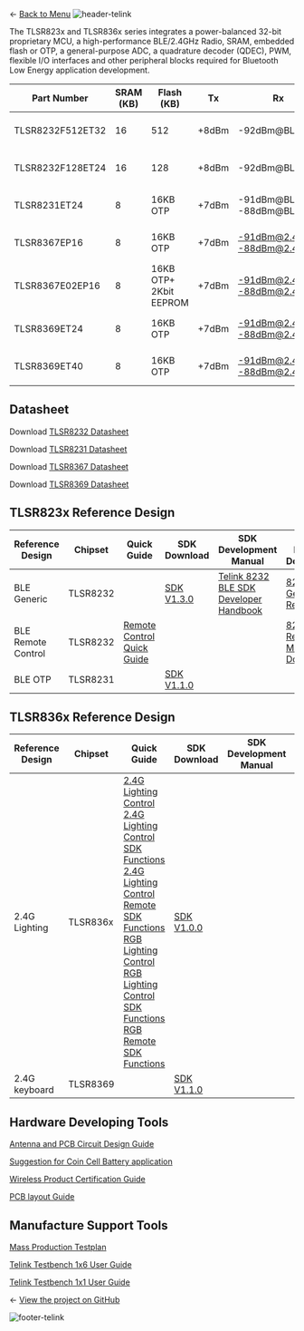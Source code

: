 ← [Back to Menu](https://telinkgithub.github.io/Telink/ "Menu")
![header-telink](https://i.imgur.com/5kRG6CF.jpg)

The TLSR823x and TLSR836x series integrates a power-balanced 32-bit proprietary MCU, a high-performance BLE/2.4GHz Radio, SRAM, embedded flash or OTP, a general-purpose ADC, a quadrature decoder (QDEC), PWM, flexible I/O interfaces and other peripheral blocks required for Bluetooth Low Energy application development.

| Part Number      | SRAM (KB) | Flash (KB)             | Tx    | Rx                          | Power Consumption                                      | Protocol | Test Report                                                                                                                                                                                                                                                                                        | Package | Size |
|------------------|-----------|------------------------|-------|-----------------------------|--------------------------------------------------------|----------|----------------------------------------------------------------------------------------------------------------------------------------------------------------------------------------------------------------------------------------------------------------------------------------------------|---------|------|
| TLSR8232F512ET32 | 16        | 512                    | +8dBm | -92dBm@BLE1M                | 13.6mA@Rx_fullchip 14.5mA@Tx0dBm_fullchip 1.35uA@sleep | BLE 5.0* | [RoHS](https://telinkgithub.github.io/Assets/02_TLSR823x-TLSR836x-Series/TLSR823x-TLSR836x-Series_01_1st-Table/TLSR8232F512ET32_RoHS.zip)  [Reliability](https://telinkgithub.github.io/Assets/02_TLSR823x-TLSR836x-Series/TLSR823x-TLSR836x-Series_01_1st-Table/TLSR8232F512ET32_Reliability.zip) | QFN32   | 5×5  |
| TLSR8232F128ET24 | 16        | 128                    | +8dBm | -92dBm@BLE1M                | 13.6mA@Rx_fullchip 14.5mA@Tx0dBm_fullchip 1.35uA@sleep | BLE 5.0* | [RoHS](https://telinkgithub.github.io/Assets/02_TLSR823x-TLSR836x-Series/TLSR823x-TLSR836x-Series_01_1st-Table/TLSR8232F128ET24_RoHS.zip)  [Reliability](https://telinkgithub.github.io/Assets/02_TLSR823x-TLSR836x-Series/TLSR823x-TLSR836x-Series_01_1st-Table/TLSR8232F128ET24_Reliability.zip) | QFN24   | 4×4  |
| TLSR8231ET24     | 8         | 16KB OTP               | +7dBm | -91dBm@BLE1M -88dBm@BLE2M   | 13.6mA@Rx_fullchip 14.5mA@Tx0dBm_fullchip 1.4uA@sleep  | BLE 5.0* | [RoHS](https://telinkgithub.github.io/Assets/02_TLSR823x-TLSR836x-Series/TLSR823x-TLSR836x-Series_01_1st-Table/TLSR8231ET24_RoHS.zip)  [Reliability](https://telinkgithub.github.io/Assets/02_TLSR823x-TLSR836x-Series/TLSR823x-TLSR836x-Series_01_1st-Table/TLSR8231ET24_Reliability.zip)         | QFN24   | 4×4  |
| TLSR8367EP16     | 8         | 16KB OTP               | +7dBm | -91dBm@2.4G1M -88dBm@2.4G2M | 13.6mA@Rx_fullchip 14.5mA@Tx0dBm_fullchip 1.4uA@sleep  | 2.4G     | [RoHS](https://telinkgithub.github.io/Assets/02_TLSR823x-TLSR836x-Series/TLSR823x-TLSR836x-Series_01_1st-Table/TLSR8367EP16_RoHS.zip)  [Reliability](https://telinkgithub.github.io/Assets/02_TLSR823x-TLSR836x-Series/TLSR823x-TLSR836x-Series_01_1st-Table/TLSR8367EP16_Reliability.zip)         | SOP16   | 10×6 |
| TLSR8367E02EP16  | 8         | 16KB OTP+ 2Kbit EEPROM | +7dBm | -91dBm@2.4G1M -88dBm@2.4G2M | 13.6mA@Rx_fullchip 14.5mA@Tx0dBm_fullchip 1.4uA@sleep  | 2.4G     | [Reliability](https://telinkgithub.github.io/Assets/02_TLSR823x-TLSR836x-Series/TLSR823x-TLSR836x-Series_01_1st-Table/TLSR8367E02EP16_Reliability.zip)                                                                                                                                             | SOP16   | 10×6 |
| TLSR8369ET24     | 8         | 16KB OTP               | +7dBm | -91dBm@2.4G1M -88dBm@2.4G2M | 13.6mA@Rx_fullchip 14.5mA@Tx0dBm_fullchip 1.4uA@sleep  | 2.4G     | [RoHS](https://telinkgithub.github.io/Assets/02_TLSR823x-TLSR836x-Series/TLSR823x-TLSR836x-Series_01_1st-Table/TLSR8369ET24_RoHS.zip)  [Reliability](https://telinkgithub.github.io/Assets/02_TLSR823x-TLSR836x-Series/TLSR823x-TLSR836x-Series_01_1st-Table/TLSR8369ET24_Reliability.zip)         | QFN24   | 4×4  |
| TLSR8369ET40     | 8         | 16KB OTP               | +7dBm | -91dBm@2.4G1M -88dBm@2.4G2M | 13.6mA@Rx_fullchip 14.5mA@Tx0dBm_fullchip 1.4uA@sleep  | 2.4G     | [RoHS](https://telinkgithub.github.io/Assets/02_TLSR823x-TLSR836x-Series/TLSR823x-TLSR836x-Series_01_1st-Table/TLSR8369ET40_RoHS.zip)  [Reliability](https://telinkgithub.github.io/Assets/02_TLSR823x-TLSR836x-Series/TLSR823x-TLSR836x-Series_01_1st-Table/TLSR8369ET40_Reliability.zip)         | QFN40   | 6×6  |



## Datasheet
Download [TLSR8232 Datasheet](https://telinkgithub.github.io/Assets/02_TLSR823x-TLSR836x-Series/TLSR823x-TLSR836x-Series_02_Datasheet/DS_TLSR8232-E_Datasheet%20for%20Telink%20BLE%20SoC%20TLSR8232.pdf)

Download [TLSR8231 Datasheet](https://telinkgithub.github.io/Assets/02_TLSR823x-TLSR836x-Series/TLSR823x-TLSR836x-Series_02_Datasheet/DS_TLSR8231-E_Datasheet%20for%20Telink%20BLE%20SoC%20TLSR8231.pdf)

Download [TLSR8367 Datasheet](https://telinkgithub.github.io/Assets/02_TLSR823x-TLSR836x-Series/TLSR823x-TLSR836x-Series_02_Datasheet/DS_TLSR8367-E_Datasheet%20for%20Telink%202.4GHz%20RF%20System-On-Chip%20Solution%20TLSR8367.pdf)

Download [TLSR8369 Datasheet](https://telinkgithub.github.io/Assets/02_TLSR823x-TLSR836x-Series/TLSR823x-TLSR836x-Series_02_Datasheet/DS_TLSR8369-E1_Datasheet%20for%20Telink%202.4GHz%20RF%20System-On-Chip%20Solution%20TLSR8369.pdf)



## TLSR823x Reference Design

| Reference Design   | Chipset  | Quick Guide                                                                                                                                                                                                                                              | SDK Download                                                                                                                                                             | SDK Development Manual                                                                                                                                                                                                                                      | HW Design Document                                                                                                                                                                                                                                                                                                                                                                            |
|--------------------|----------|----------------------------------------------------------------------------------------------------------------------------------------------------------------------------------------------------------------------------------------------------------|--------------------------------------------------------------------------------------------------------------------------------------------------------------------------|-------------------------------------------------------------------------------------------------------------------------------------------------------------------------------------------------------------------------------------------------------------|-----------------------------------------------------------------------------------------------------------------------------------------------------------------------------------------------------------------------------------------------------------------------------------------------------------------------------------------------------------------------------------------------|
| BLE Generic        | TLSR8232 |                                                                                                                                                                                                                                                          | [SDK V1.3.0](https://telinkgithub.github.io/Assets/02_TLSR823x-TLSR836x-Series/TLSR823x-TLSR836x-Series_03_TLSR823x-Reference-Design/SDK-Download/ble_sdk%20(2).zip)     | [Telink 8232 BLE SDK Developer Handbook](https://telinkgithub.github.io/Assets/02_TLSR823x-TLSR836x-Series/TLSR823x-TLSR836x-Series_03_TLSR823x-Reference-Design/SDK-Development-Manual/AN_19112700-E_Telink%208232%20BLE%20SDK%20Developer%20Handbook.pdf) | [8232 Generic Ref](https://telinkgithub.github.io/Assets/02_TLSR823x-TLSR836x-Series/TLSR823x-TLSR836x-Series_03_TLSR823x-Reference-Design/HW-Design-Document/TLSR8232_Developmentboard_TLSR8232DK32D.zip)                                                                                                                                                                                    |
| BLE Remote Control | TLSR8232 | [Remote Control Quick Guide](https://telinkgithub.github.io/Assets/02_TLSR823x-TLSR836x-Series/TLSR823x-TLSR836x-Series_03_TLSR823x-Reference-Design/Quick-Guide/PS_18032600-E_Spec%20For%20Telink%20TLSR8232-based%20BLE%20Remote%20Control%20Demo.pdf) |                                                                                                                                                                          |                                                                                                                                                                                                                                                             | [8232 RCU Ref](https://telinkgithub.github.io/Assets/02_TLSR823x-TLSR836x-Series/TLSR823x-TLSR836x-Series_03_TLSR823x-Reference-Design/HW-Design-Document/TLSR8232_RCU_TLSR8232RC32D.zip)  [8266 Master Dongle](https://telinkgithub.github.io/Assets/02_TLSR823x-TLSR836x-Series/TLSR823x-TLSR836x-Series_03_TLSR823x-Reference-Design/HW-Design-Document/TLSR8266_Dongle_TLSR8266DG32D.zip) |
| BLE OTP            | TLSR8231 |                                                                                                                                                                                                                                                          | [SDK V1.1.0](https://telinkgithub.github.io/Assets/02_TLSR823x-TLSR836x-Series/TLSR823x-TLSR836x-Series_03_TLSR823x-Reference-Design/SDK-Download/blackhawk-BLE-SDK.zip) |                                                                                                                                                                                                                                                             |                                                                                                                                                                                                                                                                                                                                                                                               |



## TLSR836x Reference Design

| Reference Design | Chipset  | Quick Guide                                                                                                                                                                                                                                                                                                                                                                                                                                                                                                                                                                                                                                                                                                                                                                                                                                                                                                                                                                                                                                                                                                                                                                                                                                                                                                                                                                                                                                                                                  | SDK Download                                                                                                                                                                  | SDK Development Manual | HW Design Document                                                                                                                                                      |
|------------------|----------|----------------------------------------------------------------------------------------------------------------------------------------------------------------------------------------------------------------------------------------------------------------------------------------------------------------------------------------------------------------------------------------------------------------------------------------------------------------------------------------------------------------------------------------------------------------------------------------------------------------------------------------------------------------------------------------------------------------------------------------------------------------------------------------------------------------------------------------------------------------------------------------------------------------------------------------------------------------------------------------------------------------------------------------------------------------------------------------------------------------------------------------------------------------------------------------------------------------------------------------------------------------------------------------------------------------------------------------------------------------------------------------------------------------------------------------------------------------------------------------------|-------------------------------------------------------------------------------------------------------------------------------------------------------------------------------|------------------------|-------------------------------------------------------------------------------------------------------------------------------------------------------------------------|
| 2.4G Lighting    | TLSR836x | [2.4G Lighting Control](https://telinkgithub.github.io/Assets/02_TLSR823x-TLSR836x-Series/TLSR823x-TLSR836x-Series_04_TLSR836x-Reference-Design/Quick-Guide/AN_19121102-E_Description%20of%202.4G%20Lighting%20Control.pdf) [2.4G Lighting Control SDK Functions](https://telinkgithub.github.io/Assets/02_TLSR823x-TLSR836x-Series/TLSR823x-TLSR836x-Series_04_TLSR836x-Reference-Design/Quick-Guide/AN_19121100-E_Description%20of%202.4G%20Lighting%20Control%20SDK%20Functions.pdf) [2.4G Lighting Control Remote SDK Functions](https://telinkgithub.github.io/Assets/02_TLSR823x-TLSR836x-Series/TLSR823x-TLSR836x-Series_04_TLSR836x-Reference-Design/Quick-Guide/AN_19121002-E_Description%20of%202.4G%20Lighting%20Control%20Remote%20SDK%20Functions.pdf) [RGB Lighting Control](https://telinkgithub.github.io/Assets/02_TLSR823x-TLSR836x-Series/TLSR823x-TLSR836x-Series_04_TLSR836x-Reference-Design/Quick-Guide/AN_19121004-E_Description%20of%20RGB%20Lighting%20Control.pdf) [RGB Lighting Control SDK Functions](https://telinkgithub.github.io/Assets/02_TLSR823x-TLSR836x-Series/TLSR823x-TLSR836x-Series_04_TLSR836x-Reference-Design/Quick-Guide/AN_19120600-E_Description%20of%20RGB%20Lighting%20Control%20SDK%20Functions.pdf)  [RGB Remote SDK Functions](https://telinkgithub.github.io/Assets/02_TLSR823x-TLSR836x-Series/TLSR823x-TLSR836x-Series_04_TLSR836x-Reference-Design/Quick-Guide/AN_19120602-E_Description%20of%20RGB%20Remote%20SDK%20Functions.pdf) | [SDK V1.0.0](https://telinkgithub.github.io/Assets/02_TLSR823x-TLSR836x-Series/TLSR823x-TLSR836x-Series_04_TLSR836x-Reference-Design/SDK-Download/8367_lighting.7z)           |                        | [836x EVK](https://telinkgithub.github.io/Assets/02_TLSR823x-TLSR836x-Series/TLSR823x-TLSR836x-Series_04_TLSR836x-Reference-Design/HW-Design-Document/TLSR836X_EVK.zip) |
| 2.4G keyboard    | TLSR8369 |                                                                                                                                                                                                                                                                                                                                                                                                                                                                                                                                                                                                                                                                                                                                                                                                                                                                                                                                                                                                                                                                                                                                                                                                                                                                                                                                                                                                                                                                                              | [SDK V1.1.0](https://telinkgithub.github.io/Assets/02_TLSR823x-TLSR836x-Series/TLSR823x-TLSR836x-Series_04_TLSR836x-Reference-Design/SDK-Download/blackhawk_keyboard_sdk.zip) |                        |                                                                                                                                                                         |



## Hardware Developing Tools

[Antenna and PCB Circuit Design Guide](https://telinkgithub.github.io/Assets/02_TLSR823x-TLSR836x-Series/TLSR823x-TLSR836x-Series_05_Hardware-Developing-Tools/AN_16080500-E_Telink%20Antenna%20Design%20Guide.pdf)

[Suggestion for Coin Cell Battery application](https://telinkgithub.github.io/Assets/02_TLSR823x-TLSR836x-Series/TLSR823x-TLSR836x-Series_05_Hardware-Developing-Tools/AN_16122100-E_Suggestions%20for%20Application%20Design%20with%20Coin%20Cell%20Battery.pdf)

[Wireless Product Certification Guide](https://telinkgithub.github.io/Assets/02_TLSR823x-TLSR836x-Series/TLSR823x-TLSR836x-Series_05_Hardware-Developing-Tools/AN_17091400-E_Wireless%20Product%20Certification%20Guide.pdf)

[PCB layout Guide](https://telinkgithub.github.io/Assets/02_TLSR823x-TLSR836x-Series/TLSR823x-TLSR836x-Series_05_Hardware-Developing-Tools/PCB%20layout%20guideline.pdf)


## Manufacture Support Tools

[Mass Production Testplan](https://telinkgithub.github.io/Assets/02_TLSR823x-TLSR836x-Series/TLSR823x-TLSR836x-Series_06_Manufacture-Support-Tools/AN_16071800-E_Telink%20Mass%20Production%20Program%20And%20Test%20Plan.pdf)

[Telink Testbench 1x6 User Guide](https://telinkgithub.github.io/Assets/02_TLSR823x-TLSR836x-Series/TLSR823x-TLSR836x-Series_06_Manufacture-Support-Tools/AN_18071200-E_Assembly%20and%20Maintenance%20Manual%20for%20Telink%20BLE%201x6%20Test%20System%203.2.pdf)

[Telink Testbench 1x1 User Guide](https://telinkgithub.github.io/Assets/02_TLSR823x-TLSR836x-Series/TLSR823x-TLSR836x-Series_06_Manufacture-Support-Tools/AN_16052600-E_Assembly%20and%20Maintenance%20Manual%20for%20Telink%20BLE%201x1%20Test%20System%202.1.pdf)


← [View the project on GitHub](https://github.com/TelinkGithub/TLSR823x-TLSR836x-Series)


![footer-telink](https://telinkgithub.github.io/Assets/General/footer.jpg)

